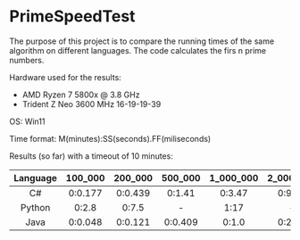 # PrimeSpeedTest

The purpose of this project is to compare the running times of the same algorithm on different languages. The code calculates the firs n prime numbers.

Hardware used for the results:
 - AMD Ryzen 7 5800x @ 3.8 GHz
 - Trident Z Neo 3600 MHz 16-19-19-39

OS: Win11

Time format: M(minutes):SS(seconds).FF(miliseconds)

Results (so far) with a timeout of 10 minutes:

Language | 100_000 | 200_000 | 500_000 | 1_000_000 | 2_000_000 | 5_000_000 | 10_000_000 | 20_000_000 | 50_000_000
:-------:|:-------:|:-------:|:-------:|:---------:|:---------:|:---------:|:----------:|:----------:|:----------:
C#       |0:0.177  |0:0.439  |0:1.41   |0:3.47     |0:9.01     |0:33.05    |-           |-           |-
Python   |0:2.8    |0:7.5    |-        |1:17       |-          |-          |-           |-           |-
Java     |0:0.048  |0:0.121  |0:0.409  |0:1.0      |0:2.72     |0:9.94     |0:26.77     |1:12.4      |~4:31.81
